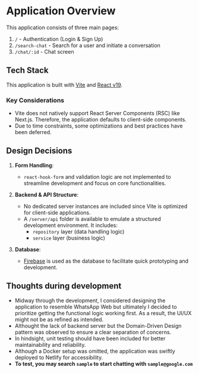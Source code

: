 # Application Overview

This application consists of three main pages:

1. `/` - Authentication (Login & Sign Up)
2. `/search-chat` - Search for a user and initiate a conversation
3. `/chat/:id` - Chat screen

## Tech Stack

This application is built with [Vite](https://vite.dev/) and [React v19](https://react.dev/).

### Key Considerations

- Vite does not natively support React Server Components (RSC) like Next.js. Therefore, the application defaults to client-side components.
- Due to time constraints, some optimizations and best practices have been deferred.

## Design Decisions

1. **Form Handling**:
   - `react-hook-form` and validation logic are not implemented to streamline development and focus on core functionalities.

2. **Backend & API Structure**:
   - No dedicated server instances are included since Vite is optimized for client-side applications.
   - A `/server/api` folder is available to emulate a structured development environment. It includes:
     - `repository` layer (data handling logic)
     - `service` layer (business logic)

3. **Database**:
   - [Firebase](https://firebase.google.com/) is used as the database to facilitate quick prototyping and development.

## Thoughts during development
- Midway through the development, I considered designing the application to resemble WhatsApp Web but ultimately I decided to prioritize getting the functional logic working first. As a result, the UI/UX might not be as refined as intended.
- Althought the lack of backend server but the Domain-Driven Design pattern was observed to ensure a clear separation of concerns.
- In hindsight, unit testing should have been included for better maintainability and reliability.
- Although a Docker setup was omitted, the application was swiftly deployed to Netlify for accessibility.
- **To test, you may search `sample` to start chatting with `sample@google.com`**



